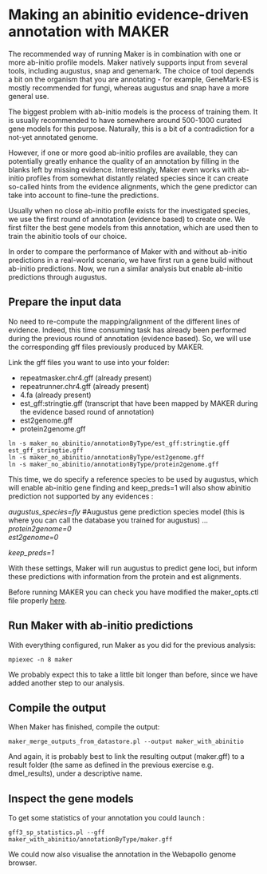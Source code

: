 # Making an abinitio evidence-driven annotation with MAKER

The recommended way of running Maker is in combination with one or more ab-initio profile models. Maker natively supports input from several tools, including augustus, snap and genemark. The choice of tool depends a bit on the organism that you are annotating - for example, GeneMark-ES is mostly recommended for fungi, whereas augustus and snap have a more general use.

The biggest problem with ab-initio models is the process of training them. It is usually recommended to have somewhere around 500-1000 curated gene models for this purpose. Naturally, this is a bit of a contradiction for a not-yet annotated genome.

However, if one or more good ab-initio profiles are available, they can potentially greatly enhance the quality of an annotation by filling in the blanks left by missing evidence. Interestingly, Maker even works with ab-initio profiles from somewhat distantly related species since it can create so-called hints from the evidence alignments, which the gene predictor can take into account to fine-tune the predictions.

Usually when no close ab-initio profile exists for the investigated species, we use the first round of annotation (evidence based) to create one. We first filter the best gene models from this annotation, which are used then to train the abinitio tools of our choice.

In order to compare the performance of Maker with and without ab-initio predictions in a real-world scenario, we have first run a gene build without ab-initio predictions. Now, we run a similar analysis but enable ab-initio predictions through augustus.

## Prepare the input data

No need to re-compute the mapping/alignment of the different lines of evidence. Indeed, this time consuming task has already been performed during the previous round of annotation (evidence based). So, we will use the corresponding gff files previously produced by MAKER.

Link the gff files you want to use into your folder:

 - repeatmasker.chr4.gff (already present)
 - repeatrunner.chr4.gff (already present)
 - 4.fa (already present)
 - est_gff:stringtie.gff (transcript that have been mapped by MAKER during the evidence based round of annotation) 
 - est2genome.gff 
 - protein2genome.gff 

```
ln -s maker_no_abinitio/annotationByType/est_gff:stringtie.gff est_gff_stringtie.gff
ln -s maker_no_abinitio/annotationByType/est2genome.gff 
ln -s maker_no_abinitio/annotationByType/protein2genome.gff
```

This time, we do specify a reference species to be used by augustus, which will enable ab-initio gene finding and keep_preds=1 will also show abinitio prediction not supported by any evidences :

*augustus\_species=fly* #Augustus gene prediction species model  (this is where you can call the database you trained for augustus)
...  
<i>protein2genome=0</i>  
<i>est2genome=0</i>

*keep_preds=1*

With these settings, Maker will run augustus to predict gene loci, but inform these predictions with information from the protein and est alignments.

Before running MAKER you can check you have modified the maker_opts.ctl file properly [here](practical2_supl3_maker.md).

## Run Maker with ab-initio predictions

With everything configured, run Maker as you did for the previous analysis:
```
mpiexec -n 8 maker
```
We probably expect this to take a little bit longer than before, since we have added another step to our analysis.

## Compile the output

When Maker has finished, compile the output:
```
maker_merge_outputs_from_datastore.pl --output maker_with_abinitio 
```
And again, it is probably best to link the resulting output (maker.gff) to a result folder (the same as defined in the previous exercise e.g. dmel\_results), under a descriptive name.

## Inspect the gene models

To get some statistics of your annotation you could launch :
```
gff3_sp_statistics.pl --gff maker_with_abinitio/annotationByType/maker.gff
```

We could now also visualise the annotation in the Webapollo genome browser.
